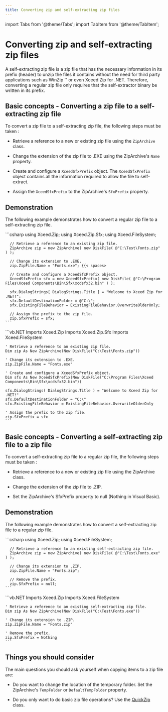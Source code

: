 ```yaml
---
title: Converting zip and self-extracting zip files
---
```


import Tabs from '@theme/Tabs';
import TabItem from '@theme/TabItem';

# Converting zip and self-extracting zip files

A self-extracting zip file is a zip file that has the necessary information in its prefix (header) to unzip the files it contains without the need for third party applications such as WinZip ™ or even Xceed Zip for .NET. Therefore, converting a regular zip file only requires that the self-extractor binary be written in its prefix.  

## Basic concepts - Converting a zip file to a self-extracting zip file

To convert a zip file to a self-extracting zip file, the following steps must be taken :

- Retrieve a reference to a new or existing zip file using the `ZipArchive` class. 

- Change the extension of the zip file to .EXE using the ZipArchive's `Name` property. 

- Create and configure a `XceedSfxPrefix` object. The `XceedSfxPrefix` object contains all the information required to allow the file to self-extract. 

- Assign the `XceedSfxPrefix` to the ZipArchive's `SfxPrefix` property.

## Demonstration

The following example demonstrates how to convert a regular zip file to a self-extracting zip file.

<Tabs>
  <TabItem value="csharp" label="C#" default>
    ```csharp
      using Xceed.Zip;
      using Xceed.Zip.Sfx;
      using Xceed.FileSystem;
      
      // Retrieve a reference to an existing zip file.
      ZipArchive zip = new ZipArchive( new DiskFile( @"C:\Test\Fonts.zip" ) );
      
      // Change its extension to .EXE.
      zip.ZipFile.Name = "Fonts.exe"; {{< spaces>
      
      // Create and configure a XceedSfxPrefix object.
      XceedSfxPrefix sfx = new XceedSfxPrefix( new DiskFile( @"C:\Program Files\Xceed Components\Bin\Sfx\xcdsfx32.bin" ) );
      
      sfx.DialogStrings[ DialogStrings.Title ] = "Welcome to Xceed Zip for .NET!";
      sfx.DefaultDestinationFolder = @"C:\";
      sfx.ExistingFileBehavior = ExistingFileBehavior.OverwriteOlderOnly;      
      
      // Assign the prefix to the zip file.
      zip.SfxPrefix = sfx;
    ```
  </TabItem>
  <TabItem value="vb.net" label="Visual Basic .NET">
    ```vb.NET
    Imports Xceed.Zip
    Imports Xceed.Zip.Sfx
    Imports Xceed.FileSystem

    ' Retrieve a reference to an existing zip file.
    Dim zip As New ZipArchive(New DiskFile("C:\Test\Fonts.zip"))

    ' Change its extension to .EXE.
    zip.ZipFile.Name = "Fonts.exe" 

    ' Create and configure a XceedSfxPrefix object.
    Dim sfx As New XceedSfxPrefix(New DiskFile("C:\Program Files\Xceed Components\Bin\Sfx\xcdsfx32.bin"))

    sfx.DialogStrings( DialogStrings.Title ) = "Welcome to Xceed Zip for .NET!"
    sfx.DefaultDestinationFolder = "C:\"
    sfx.ExistingFileBehavior = ExistingFileBehavior.OverwriteOlderOnly

    ' Assign the prefix to the zip file.
    zip.SfxPrefix = sfx
    ```
  </TabItem>
</Tabs>

## Basic concepts - Converting a self-extracting zip file to a zip file

To convert a self-extracting zip file to a regular zip file, the following steps must be taken :

- Retrieve a reference to a new or existing zip file using the ZipArchive class. 

- Change the extension of the zip file to .ZIP. 

- Set the ZipArchive's SfxPrefix property to null (Nothing in Visual Basic).

## Demonstration

The following example demonstrates how to convert a self-extracting zip file to a regular zip file.

<Tabs>
  <TabItem value="csharp" label="C#" default>
    ```csharp
      using Xceed.Zip;
      using Xceed.FileSystem;
      
      // Retrieve a reference to an existing self-extracting zip file.
      ZipArchive zip = new ZipArchive( new DiskFile( @"C:\Test\Fonts.exe" ) );
      
      // Change its extension to .ZIP.
      zip.ZipFile.Name = "Fonts.zip";        
      
      // Remove the prefix.
      zip.SfxPrefix = null;  
    ```
  </TabItem>
  <TabItem value="vb.net" label="Visual Basic .NET">
    ```vb.NET
    Imports Xceed.Zip
    Imports Xceed.FileSystem

    ' Retrieve a reference to an existing self-extracting zip file.
    Dim zip As New ZipArchive(New DiskFile("C:\Test\Fonts.exe"))

    ' Change its extension to .ZIP.
    zip.ZipFile.Name = "Fonts.zip"

    ' Remove the prefix.
    zip.SfxPrefix = Nothing
    ```
  </TabItem>
</Tabs>

## Things you should consider

The main questions you should ask yourself when copying items to a zip file are:

- Do you want to change the location of the temporary folder. Set the ZipArchive's `TempFolder` or `DefaultTempFolder` property. 

- Do you only want to do basic zip file operations? Use the [QuickZip](/zip/basic-concepts/quick-zip) class. 
